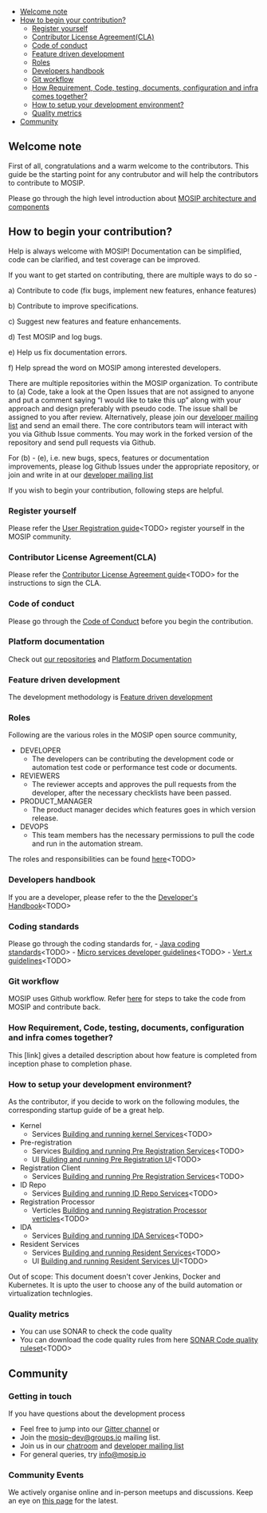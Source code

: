 - [Welcome note](#welcome-note)
- [How to begin your contribution?](#how-to-begin-your-contribution)
	- [Register yourself](#register-yourself)
	- [Contributor License Agreement(CLA)](#contributor-license-agreementcla)
	- [Code of conduct](#code-of-conduct)
	- [Feature driven development](#feature-driven-development)
	- [Roles](#roles)
	- [Developers handbook](#developers-handbook)
	- [Git workflow](#git-workflow)
	- [How Requirement, Code, testing, documents, configuration and infra comes together?](#how-everythings-comes-together)
	- [How to setup your development environment?](#how-to-setup-your-development-environment)
	- [Quality metrics](#quality-metrics)
- [Community](#community)


## Welcome note
First of all, congratulations and a warm welcome to the contributors. This guide be the starting point for any contrubutor and will help the contributors to contribute to MOSIP. 

Please go through the high level introduction about [MOSIP architecture and components](mosip-architecture-and-components.md)


## How to begin your contribution?
Help is always welcome with MOSIP! Documentation can be simplified, code can be clarified, and test coverage can be improved. 

If you want to get started on contributing, there are multiple ways to do so - 

a)  Contribute to code (fix bugs, implement new features, enhance features)

b)  Contribute to improve specifications.

c)  Suggest new features and feature enhancements.

d)  Test MOSIP and log bugs.

e)  Help us fix documentation errors.

f)   Help spread the word on MOSIP among interested developers.

There are multiple repositories within the MOSIP organization. To contribute to (a) Code, take a look at the Open Issues that are not assigned to anyone and put a comment saying “I would like to take this up” along with your approach and design preferably with pseudo code. The issue shall be assigned to you after review.  Alternatively, please join our [developer mailing list](https://groups.io/g/mosip-dev) and send an email there. The core contributors team will interact with you via Github Issue comments.  You may work in the forked version of the repository and send pull requests via Github.

For (b) - (e), i.e. new bugs, specs, features or documentation improvements, please log Github Issues under the appropriate repository, or join and write in at our [developer mailing list](https://groups.io/g/mosip-dev)

If you wish to begin your contribution, following steps are helpful. 

### Register yourself
Please refer the [User Registration guide](user-registration-guide.md)&lt;TODO&gt; register yourself in the MOSIP community.
	
### Contributor License Agreement(CLA)
Please refer the [Contributor License Agreement guide](contributor-license-agreement-guide.md)&lt;TODO&gt; for the instructions to sign the CLA.

### Code of conduct
Please go through the [Code of Conduct](code-of-conduct) before you begin the contribution. 

### Platform documentation
Check out [our repositories](https://github.com/mosip) and [Platform Documentation](https://github.com/mosip/mosip-docs/wiki/Platform-Documentation)
	
### Feature driven development
The development methodology is [Feature driven development](feature-driven-development.md)


### Roles
Following are the various roles in the MOSIP open source community,
 - DEVELOPER
	- The developers can be contributing the development code or automation test code or performance test code or documents.
 - REVIEWERS
	- The reviewer accepts and approves the pull requests from the developer, after the necessary checklists have been passed. 
 - PRODUCT_MANAGER
	- The product manager decides which features goes in which version release. 
 - DEVOPS
	- This team members has the necessary permissions to pull the code and run in the automation stream.
 
The roles and responsibilities can be found [here](roles-and-responsibilities.md)&lt;TODO&gt;
	
### Developers handbook
If you are a developer, please refer to the the [Developer's Handbook](developers-handbook.md)&lt;TODO&gt;
	
### Coding standards
Please go through the coding standards for, 
	- [Java coding standards](java-coding-standards.md)&lt;TODO&gt;
	- [Micro services developer guidelines](micro-services-developer-guidelines.md)&lt;TODO&gt;
	- [Vert.x guidelines](vertx-guidelines.md)&lt;TODO&gt;
	
	
### Git workflow
MOSIP uses Github workflow. Refer [here](mosip-github-workflow.md) for steps to take the code from MOSIP and contribute back. 


### How Requirement, Code, testing, documents, configuration and infra comes together?
This [link] gives a detailed description about how feature is completed from inception phase to completion phase. 
	
### How to setup your development environment?
As the contributor, if you decide to work on the following modules, the corresponding startup guide of be a great help. 

- Kernel
	- Services [Building and running kernel Services](building-and-running-kernel-services.md)&lt;TODO&gt;
- Pre-registration
	- Services [Building and running Pre Registration Services](building-and-running-pre-registration-services.md)&lt;TODO&gt;
	- UI [Building and running Pre Registration UI](building-and-running-pre-pregistration-ui.md)&lt;TODO&gt;
- Registration Client
	- Services [Building and running Pre Registration Services](building-and-running-pre-registration-services.md)&lt;TODO&gt;
- ID Repo
	- Services [Building and running ID Repo Services](building-and-running-id-repo-services.md)&lt;TODO&gt;
- Registration Processor
	- Verticles [Building and running Registration Processor verticles](building-and-running-registration-processor-verticles.md)&lt;TODO&gt;
- IDA
	- Services [Building and running IDA Services](building-and-running-ida-services.md)&lt;TODO&gt;
- Resident Services
	- Services [Building and running Resident Services](building-and-running-resident-services.md)&lt;TODO&gt;
	- UI [Building and running Resident Services UI](building-and-running-resident-services-ui.md)&lt;TODO&gt;

	
Out of scope: This document doesn't cover Jenkins, Docker and Kubernetes. It is upto the user to choose any of the build automation or virtualization technlogies. 
	
### Quality metrics

- You can use SONAR to check the code quality
- You can download the code quality rules from here [SONAR Code quality ruleset](code-quality-ruleset.md)&lt;TODO&gt;

## Community

### Getting in touch

If you have questions about the development process 
* Feel free to jump into our [Gitter channel](https://gitter.im/mosip-community/community) or 
* Join the [mosip-dev@groups.io](https://groups.io/g/mosip-dev) mailing list. 
* Join us in our [chatroom](https://gitter.im/mosip-community/community) and [developer mailing list](https://groups.io/g/mosip-dev)
* For general queries, try info@mosip.io 

### Community Events

We actively organise online and in-person meetups and discussions. Keep an eye on [this page](https://www.mosip.io/news-events.php) for the latest.
